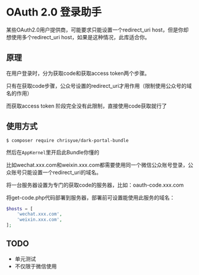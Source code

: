OAuth 2.0 登录助手
==================

某些OAuth2.0用户提供商，可能要求只能设置一个redirect_uri host，但是你却想使用多个redirect_uri host，如果是这种情况，此库适合你。

原理
----

在用户登录时，分为获取code和获取access token两个步骤。

只有在获取code步骤，公众号设置的redirect_uri才用作用（限制使用公众号的域名的作用）

而获取access token 阶段完全没有此限制，直接使用code获取就行了

使用方式
--------

```
$ composer require chrisyue/dark-portal-bundle
```

然后在`AppKernel`里开启此Bundle你懂的

比如wechat.xxx.com和weixin.xxx.com都需要使用同一个微信公众账号登录，公众账号只能设置一个redirect_uri的域名。

将一台服务器设置为专门的获取code的服务器，比如：oauth-code.xxx.com

将get-code.php代码部署到服务器，部署前可设置能使用此服务的域名：

```php
$hosts = [
    'wechat.xxx.com',
    'weixin.xxx.com',
];
```

TODO
----

* 单元测试
* 不仅限于微信使用
